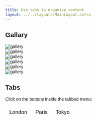 ```yaml
---
title: Use tabs to organize content
layout: ../../layouts/MainLayout.astro
---
```

## Gallary
<section class="overflow-hidden text-gray-700">
  <div class="container px-5 py-2 mx-auto lg:pt-24 lg:px-32">
    <div class="flex flex-wrap -m-1 md:-m-2">
      <div class="flex flex-wrap w-1/2">
        <div class="w-1/2 p-1 md:p-2">
          <img alt="gallery" class="block object-cover object-center w-full h-full rounded-lg"
            src="https://mdbcdn.b-cdn.net/img/Photos/Horizontal/Nature/4-col/img%20(70).webp">
        </div>
        <div class="w-1/2 p-1 md:p-2">
          <img alt="gallery" class="block object-cover object-center w-full h-full rounded-lg"
            src="https://mdbcdn.b-cdn.net/img/Photos/Horizontal/Nature/4-col/img%20(72).webp">
        </div>
        <div class="w-full p-1 md:p-2">
          <img alt="gallery" class="block object-cover object-center w-full h-full rounded-lg"
            src="https://mdbcdn.b-cdn.net/img/Photos/Horizontal/Nature/4-col/img%20(73).webp">
        </div>
      </div>
      <div class="flex flex-wrap w-1/2">
        <div class="w-full p-1 md:p-2">
          <img alt="gallery" class="block object-cover object-center w-full h-full rounded-lg"
            src="https://mdbcdn.b-cdn.net/img/Photos/Horizontal/Nature/4-col/img%20(74).webp">
        </div>
        <div class="w-1/2 p-1 md:p-2">
          <img alt="gallery" class="block object-cover object-center w-full h-full rounded-lg"
            src="https://mdbcdn.b-cdn.net/img/Photos/Horizontal/Nature/4-col/img%20(75).webp">
        </div>
        <div class="w-1/2 p-1 md:p-2">
          <img alt="gallery" class="block object-cover object-center w-full h-full rounded-lg"
            src="https://mdbcdn.b-cdn.net/img/Photos/Horizontal/Nature/4-col/img%20(77).webp">
        </div>
      </div>
    </div>
  </div>
</section>


## Tabs
<p>Click on the buttons inside the tabbed menu:</p>

<div class="tab">
  <button class="tablinks" onclick="openCity(event, 'London')">London</button>
  <button class="tablinks" onclick="openCity(event, 'Paris')">Paris</button>
  <button class="tablinks" onclick="openCity(event, 'Tokyo')">Tokyo</button>
</div>

<div id="London" class="tabcontent">
 This is an apple 🍎
    <br/>
     <code>npm install peter-chaudhary</code>
</div>

<div id="Paris" class="tabcontent">
   This is an orange 🍊
      <br/>
     <code>npm install peter-chaudhary</code>
</div>

<div id="Tokyo" class="tabcontent">
  This is a banana 🍌
    <br/>
    <code>Use `code` in your Markdown file.</code>
</div>

<style>
body {font-family: Arial;}

/* Style the tab */
.tab {
 overflow: hidden;
 text-align: center;
 /* border: 0.5px solid black; */
  /* background-color: #f1f1f1; */
}

/* Style the buttons inside the tab */
.tab button {
  background-color: inherit;
  float: left;
  border: none;
  outline: none;
  cursor: pointer;
  padding: 10px 10px;
  margin: 0px 3px;
  transition: 0.3s;
  font-size: 17px;
}
/* Change background color of buttons on hover */
.tab button:hover {
  background-color: #ddd;
}

/* Create an active/current tablink class */
.tab button.active {
  /* background-color: #ccc; */
  background-color: #FF8787;
  display:block;
}

/* Style the tab content */
.tabcontent {
  display: none;
  padding: 6px 12px;
  /* border: 1px solid #ccc; */
  border-top: none;
}
</style>

<script>
function openCity(evt, cityName) {
  var i, tabcontent, tablinks;
  tabcontent = document.getElementsByClassName("tabcontent");
  for (i = 0; i < tabcontent.length; i++) {
    tabcontent[i].style.display = "none";
  }
  tablinks = document.getElementsByClassName("tablinks");
  for (i = 0; i < tablinks.length; i++) {
    tablinks[i].className = tablinks[i].className.replace(" active", "");
  }
  document.getElementById(cityName).style.display = "block";
  evt.currentTarget.className += " active";
}
</script>
